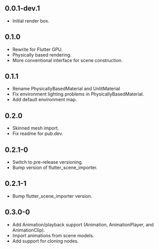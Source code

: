 ## 0.0.1-dev.1

* Initial render box.

## 0.1.0

* Rewrite for Flutter GPU.
* Physically based rendering.
* More conventional interface for scene construction.

## 0.1.1

* Rename PhysicallyBasedMaterial and UnlitMaterial
* Fix environment lighting problems in PhysicallyBasedMaterial.
* Add default environment map.

## 0.2.0

* Skinned mesh import.
* Fix readme for pub.dev.

## 0.2.1-0

* Switch to pre-release versioning.
* Bump version of flutter_scene_importer.

## 0.2.1-1

* Bump flutter_scene_importer version.

## 0.3.0-0

* Add Animation/playback support (Animation, AnimationPlayer, and AnimationClip).
* Import animations from scene models.
* Add support for cloning nodes.
